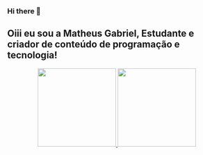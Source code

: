 ### Hi there 👋

<!--
**MatheusRGabriel/MatheusRGabriel** is a ✨ _special_ ✨ repository because its `README.md` (this file) appears on your GitHub profile.

Here are some ideas to get you started:

- 🔭 I’m currently working on ...
- 🌱 I’m currently learning ...
- 👯 I’m looking to collaborate on ...
- 🤔 I’m looking for help with ...
- 💬 Ask me about ...
- 📫 How to reach me: ...
- 😄 Pronouns: ...
- ⚡ Fun fact: ...
-->
## Oiii eu sou a Matheus Gabriel, Estudante e criador de conteúdo de programação e tecnologia!
<div align="center">
  <a href="https://github.com/MatheusRGabriel">
  <img height="180em" src="https://github-readme-stats.vercel.app/api?username=MatheusRGabriel&show_icons=true&theme=dracula&include_all_commits=true&count_private=true"/>
  <img height="180em" src="https://github-readme-stats.vercel.app/api/top-langs/?username=MatheusRGabriel&layout=compact&langs_count=7&theme=dracula"/>
</div>
